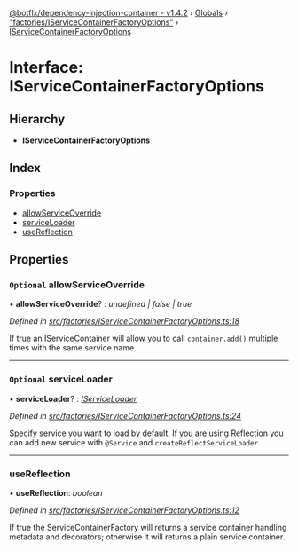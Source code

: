 [@botflx/dependency-injection-container - v1.4.2](../README.md) › [Globals](../globals.md) › ["factories/IServiceContainerFactoryOptions"](../modules/_factories_iservicecontainerfactoryoptions_.md) › [IServiceContainerFactoryOptions](_factories_iservicecontainerfactoryoptions_.iservicecontainerfactoryoptions.md)

# Interface: IServiceContainerFactoryOptions

## Hierarchy

* **IServiceContainerFactoryOptions**

## Index

### Properties

* [allowServiceOverride](_factories_iservicecontainerfactoryoptions_.iservicecontainerfactoryoptions.md#optional-allowserviceoverride)
* [serviceLoader](_factories_iservicecontainerfactoryoptions_.iservicecontainerfactoryoptions.md#optional-serviceloader)
* [useReflection](_factories_iservicecontainerfactoryoptions_.iservicecontainerfactoryoptions.md#usereflection)

## Properties

### `Optional` allowServiceOverride

• **allowServiceOverride**? : *undefined | false | true*

*Defined in [src/factories/IServiceContainerFactoryOptions.ts:18](https://github.com/botflux/dependency-injection-container/blob/4cf7f58/src/factories/IServiceContainerFactoryOptions.ts#L18)*

If true an IServiceContainer will allow you to call
`container.add()` multiple times with the same service name.

___

### `Optional` serviceLoader

• **serviceLoader**? : *[IServiceLoader](_loaders_iserviceloader_.iserviceloader.md)*

*Defined in [src/factories/IServiceContainerFactoryOptions.ts:24](https://github.com/botflux/dependency-injection-container/blob/4cf7f58/src/factories/IServiceContainerFactoryOptions.ts#L24)*

Specify service you want to load by default.
If you are using Reflection you can add new service with `@Service` and `createReflectServiceLoader`

___

###  useReflection

• **useReflection**: *boolean*

*Defined in [src/factories/IServiceContainerFactoryOptions.ts:12](https://github.com/botflux/dependency-injection-container/blob/4cf7f58/src/factories/IServiceContainerFactoryOptions.ts#L12)*

If true the ServiceContainerFactory will returns a service container
handling metadata and decorators; otherwise it will returns a plain
service container.
